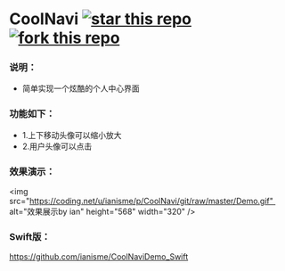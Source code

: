 # CoolNavi [![star this repo](http://github-svg-buttons.herokuapp.com/star.svg?user=ianisme&repo=CoolNavi&style=flat&background=1081C1)](https://github.com/ianisme/CoolNavi) [![fork this repo](http://github-svg-buttons.herokuapp.com/fork.svg?user=ianisme&repo=CoolNavi&style=flat&background=1081C1)](https://github.com/ianisme/CoolNavi/fork)

### 说明：
- 简单实现一个炫酷的个人中心界面

### 功能如下：

- 1.上下移动头像可以缩小放大
- 2.用户头像可以点击

### 效果演示：
<img src="https://coding.net/u/ianisme/p/CoolNavi/git/raw/master/Demo.gif"  alt="效果展示by ian" height="568" width="320" />
### Swift版：
https://github.com/ianisme/CoolNaviDemo_Swift